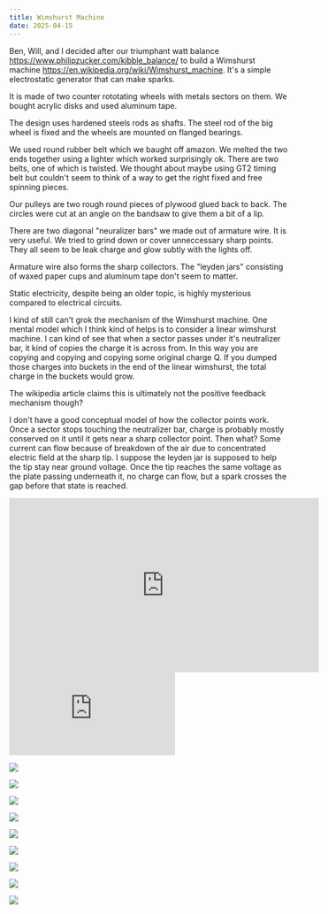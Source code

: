 ```yaml
---
title: Wimshurst Machine
date: 2025-04-15
---
```


Ben, Will, and I decided after our triumphant watt balance <https://www.philipzucker.com/kibble_balance/> to build a Wimshurst machine <https://en.wikipedia.org/wiki/Wimshurst_machine>. It's a simple electrostatic generator that can make sparks.

It is made of two counter rototating wheels with metals sectors on them. We bought acrylic disks and used aluminum tape.

The design uses hardened steels rods as shafts. The steel rod of the big wheel is fixed and the wheels are mounted on flanged bearings.

We used round rubber belt which we baught off amazon. We melted the two ends together using a lighter which worked surprisingly ok. There are two belts, one of which is twisted. We thought about maybe using GT2 timing belt but couldn't seem to think of a way to get the right fixed and free spinning pieces.

Our pulleys are two rough round pieces of plywood glued back to back. The circles were cut at an angle on the bandsaw to give them a bit of a lip.

There are two diagonal "neuralizer bars" we made out of armature wire. It is very useful. We tried to grind down or cover unneccessary sharp points. They all seem to be leak charge and glow subtly with the lights off.

Armature wire also forms the sharp collectors. The "leyden jars" consisting of waxed paper cups and aluminum tape don't seem to matter.

Static electricity, despite being an older topic, is highly mysterious compared to electrical circuits.

I kind of still can't grok the mechanism of the Wimshurst machine. One mental model which I think kind of helps is to consider a linear wimshurst machine. I can kind of see that when a sector passes under it's neutralizer bar, it kind of copies the charge it is across from. In this way you are copying and copying and copying some original charge Q. If you dumped those charges into buckets in the end of the linear wimshurst, the total charge in the buckets would grow.

The wikipedia article claims this is ultimately not the positive feedback mechanism though?

I don't have a good conceptual model of how the collector points work. Once a sector stops touching the neutralizer bar, charge is probably mostly conserved on it until it gets near a sharp collector point. Then what? Some current can flow because of breakdown of the air due to concentrated electric field at the sharp tip. I suppose the leyden jar is supposed to help the tip stay near ground voltage. Once the tip reaches the same voltage as the plate passing underneath it, no charge can flow, but a spark crosses the gap before that state is reached.

<iframe width="560" height="315" src="https://www.youtube.com/embed/Ve7efF73zHI?si=koO2DfDcHzTJs-jt" title="YouTube video player" frameborder="0" allow="accelerometer; autoplay; clipboard-write; encrypted-media; gyroscope; picture-in-picture; web-share" referrerpolicy="strict-origin-when-cross-origin" allowfullscreen></iframe>

<iframe src="https://youtube.com/shorts/YuxWcMmspXw?si=9xd2Js-zgXJ9tORc" title="YouTube video player" frameborder="0" allow="accelerometer; autoplay; clipboard-write; encrypted-media; gyroscope; picture-in-picture; web-share" referrerpolicy="strict-origin-when-cross-origin" allowfullscreen></iframe>

![](/assets/IMG_2747.jpg)

![](/assets/IMG_2748.jpg)

![](/assets/IMG_2755.jpg)

![](/assets/IMG_2758.jpg)

![](/assets/IMG_2759.jpg)

![](/assets/IMG_2760.jpg)

![](/assets/IMG_2761.jpg)

![](/assets/IMG_2762.jpg)

![](/assets/IMG_2763.jpg)
